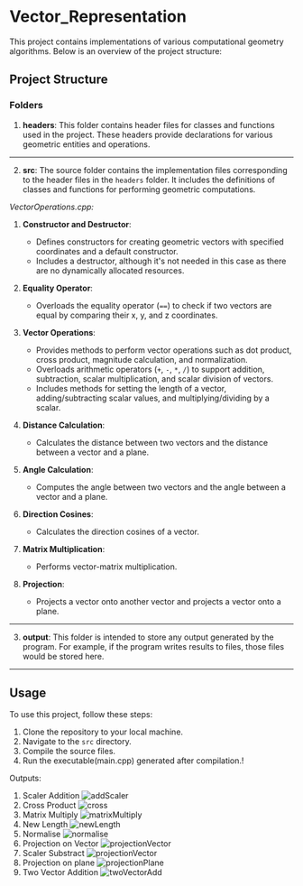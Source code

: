 # Vector_Representation
This project contains implementations of various computational geometry algorithms. Below is an overview of the project structure:
 
## Project Structure
 
### Folders
 
1. **headers**: This folder contains header files for classes and functions used in the project. These headers provide declarations for various geometric entities and operations.
 
<hr>
 
 
2. **src**: The source folder contains the implementation files corresponding to the header files in the `headers` folder. It includes the definitions of classes and functions for performing geometric computations.
 
*VectorOperations.cpp:*
 
1. **Constructor and Destructor**:
   - Defines constructors for creating geometric vectors with specified coordinates and a default constructor.
   - Includes a destructor, although it's not needed in this case as there are no dynamically allocated resources.
 
2. **Equality Operator**:
   - Overloads the equality operator (`==`) to check if two vectors are equal by comparing their x, y, and z coordinates.
 
3. **Vector Operations**:
   - Provides methods to perform vector operations such as dot product, cross product, magnitude calculation, and normalization.
   - Overloads arithmetic operators (`+`, `-`, `*`, `/`) to support addition, subtraction, scalar multiplication, and scalar division of vectors.
   - Includes methods for setting the length of a vector, adding/subtracting scalar values, and multiplying/dividing by a scalar.
 
4. **Distance Calculation**:
   - Calculates the distance between two vectors and the distance between a vector and a plane.
 
5. **Angle Calculation**:
   - Computes the angle between two vectors and the angle between a vector and a plane.
 
6. **Direction Cosines**:
   - Calculates the direction cosines of a vector.
 
7. **Matrix Multiplication**:
   - Performs vector-matrix multiplication.
 
8. **Projection**:
   - Projects a vector onto another vector and projects a vector onto a plane.
 
 
 
 
 
 
 
 
<hr>
 
 
3. **output**: This folder is intended to store any output generated by the program. For example, if the program writes results to files, those files would be stored here.
<hr>
 
 
 
 
## Usage
 
To use this project, follow these steps:
 
1. Clone the repository to your local machine.
2. Navigate to the `src` directory.
3. Compile the source files.
4. Run the executable(main.cpp) generated after compilation.!

Outputs:
   1. Scaler Addition ![addScaler](https://github.com/shubhcctech/Vector_Representation/assets/158051472/c6c8ea3b-f986-4016-b772-035d668e106d)
   2. Cross Product ![cross](https://github.com/shubhcctech/Vector_Representation/assets/158051472/7f7c8809-bfd9-4d18-a8e6-7d37c6d8ad28)
   3. Matrix Multiply ![matrixMultiply](https://github.com/shubhcctech/Vector_Representation/assets/158051472/2dfbfa64-3333-408c-8b94-d7c441e31710)
   4. New Length ![newLength](https://github.com/shubhcctech/Vector_Representation/assets/158051472/c3b39384-e275-41ee-8cf7-76f6b4a2336d)
   5. Normalise ![normalise](https://github.com/shubhcctech/Vector_Representation/assets/158051472/3e8fe58e-8114-44fd-ba4a-e49938ee4373)
   6. Projection on Vector ![projectionVector](https://github.com/shubhcctech/Vector_Representation/assets/158051472/b2c86b83-ef36-4a9c-b661-3f203020d7c8)
   7. Scaler Substract ![projectionVector](https://github.com/shubhcctech/Vector_Representation/assets/158051472/75dc1867-4b2a-4b1b-9010-b0dcbf0c1b34)
   8. Projection on plane ![projectionPlane](https://github.com/shubhcctech/Vector_Representation/assets/158051472/25a5d17b-c806-4509-9317-00610cfac063)
   9. Two Vector Addition ![twoVectorAdd](https://github.com/shubhcctech/Vector_Representation/assets/158051472/66064ec0-0ad2-4b69-b70a-78ef99c371f8)






   

 
 
